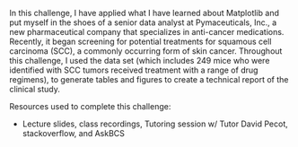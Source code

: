 In this challenge, I have applied what I have learned about Matplotlib and put myself in the shoes of a senior data analyst at Pymaceuticals, Inc., a new pharmaceutical company that specializes in anti-cancer medications. Recently, it began screening for potential treatments for squamous cell carcinoma (SCC), a commonly occurring form of skin cancer. Throughout this challenge, I used the data set (which includes 249 mice who were identified with SCC tumors received treatment with a range of drug regimens), to generate tables and figures to create a technical report of the clinical study.

Resources used to complete this challenge:
  - Lecture slides, class recordings, Tutoring session w/ Tutor David Pecot, stackoverflow, and AskBCS
